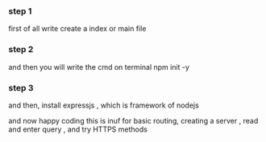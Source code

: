 <p><h3>step 1</h3> <p>first of all  write create a index or main file </p></p>
<p><h3>step 2</h3> <p>and then you will write the cmd on terminal npm init -y  </p></p>

<p><h3>step 3</h3> <p>and then, install expressjs , which is framework of nodejs  </p></p>
<p>and now happy coding this is inuf for basic routing, creating a server , read and enter query , and try HTTPS methods  
</p>
